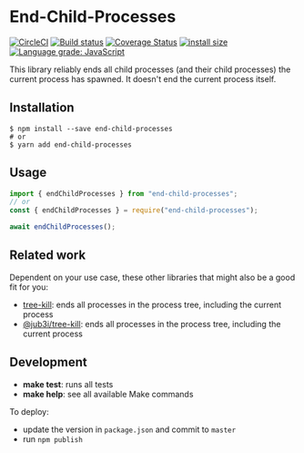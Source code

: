 # End-Child-Processes

[![CircleCI](https://circleci.com/gh/kevgo/end-child-processes.svg?style=shield)](https://circleci.com/gh/kevgo/end-child-processes)
[![Build status](https://ci.appveyor.com/api/projects/status/mawb87nkafx7sqvx/branch/master?svg=true)](https://ci.appveyor.com/project/kevgo/end-child-processes/branch/master)
[![Coverage Status](https://coveralls.io/repos/github/kevgo/end-child-processes/badge.svg)](https://coveralls.io/github/kevgo/end-child-processes)
[![install size](https://packagephobia.now.sh/badge?p=end-child-processes@1.0.0)](https://packagephobia.now.sh/result?p=end-child-processes@1.0.0)
[![Language grade: JavaScript](https://img.shields.io/lgtm/grade/javascript/g/kevgo/end-child-processes.svg)](https://lgtm.com/projects/g/kevgo/end-child-processes/context:javascript)

This library reliably ends all child processes (and their child processes) the
current process has spawned. It doesn't end the current process itself.

## Installation

```shell
$ npm install --save end-child-processes
# or
$ yarn add end-child-processes
```

## Usage

```js
import { endChildProcesses } from "end-child-processes";
// or
const { endChildProcesses } = require("end-child-processes");

await endChildProcesses();
```

## Related work

Dependent on your use case, these other libraries that might also be a good fit
for you:

- [tree-kill](https://github.com/pkrumins/node-tree-kill): ends all processes in
  the process tree, including the current process
- [@jub3i/tree-kill](https://github.com/jub3i/tree-kill): ends all processes in
  the process tree, including the current process

## Development

- <b type="make/command">make test</b>: runs all tests
- <b type="make/command">make help</b>: see all available Make commands

To deploy:

- update the version in `package.json` and commit to `master`
- run `npm publish`
